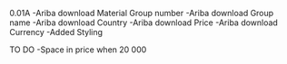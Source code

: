 0.01A
-Ariba download Material Group number
    -Ariba download Group name
-Ariba download Country
-Ariba download Price
    -Ariba download Currency
-Added Styling
 
TO DO
-Space in price when 20 000